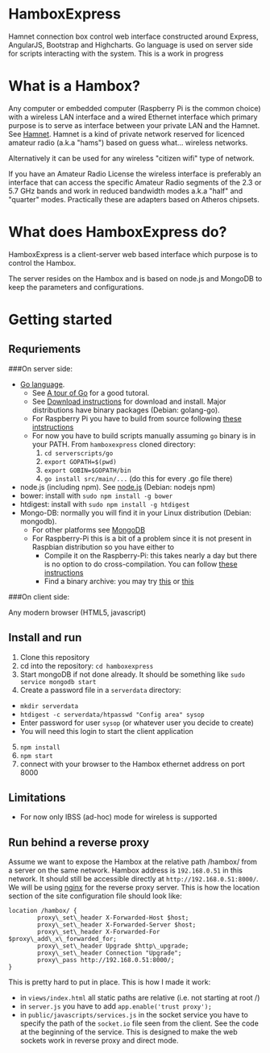 HamboxExpress
=============

Hamnet connection box control web interface constructed around Express, AngularJS, Bootstrap and Highcharts. Go language is used on server side for scripts interacting with the system.
This is a work in progress

# What is a Hambox?

Any computer or embedded computer (Raspberry Pi is the common choice) with a wireless LAN interface and a wired Ethernet interface which primary purpose is to serve as interface between your private LAN and the Hamnet. See [Hamnet](http://hamnetdb.net/). Hamnet is a kind of private network reserved for licenced amateur radio (a.k.a "hams") based on guess what... wireless networks.

Alternatively it can be used for any wireless "citizen wifi" type of network.

If you have an Amateur Radio License the wireless interface is preferably an interface that can access the specific Amateur Radio segments of the 2.3 or 5.7 GHz bands and work in reduced bandwidth modes a.k.a "half" and "quarter" modes. Practically these are adapters based on Atheros chipsets.

# What does HamboxExpress do?

HamboxExpress is a client-server web based interface which purpose is to control the Hambox.

The server resides on the Hambox and is based on node.js and MongoDB to keep the parameters and configurations.

# Getting started

## Requriements

###On server side:

- [Go language](https://golang.org). 
  - See [A tour of Go](https://tour.golang.org/#1) for a good tutoral.
  - See [Download instructions](https://golang.org/doc/install) for download and install. Major distributions have binary packages (Debian: golang-go). 
  - For Raspberry Pi you have to build from source following [these intstructions](http://dave.cheney.net/2012/09/25/installing-go-on-the-raspberry-pi)
  - For now you have to build scripts manually assuming `go` binary is in your PATH. From `hamboxexpress` cloned directory:
      1. `cd serverscripts/go`
      2. `export GOPATH=$(pwd)`
      3. `export GOBIN=$GOPATH/bin`
      4. `go install src/main/...` (do this for every .go file there)
- node.js (including npm). See [node.js](http://nodejs.org/) (Debian: nodejs npm)
- bower: install with `sudo npm install -g bower`
- htdigest: install with `sudo npm install -g htdigest`
- Mongo-DB: normally you will find it in your Linux distribution (Debian: mongodb). 
  - For other platforms see [MongoDB](http://www.mongodb.org/)
  - For Raspberry-Pi this is a bit of a problem since it is not present in Raspbian distribution so you have either to
      - Compile it on the Raspberry-Pi: this takes nearly a day but there is no option to do cross-compilation. You can follow [these instructions](http://ni-c.github.io/heimcontrol.js/get-started.html)
      - Find a binary archive: you may try [this](http://www.widriksson.com/install-mongodb-raspberrypi/) or [this](https://github.com/brice-morin/ArduPi/tree/master/mongodb-rpi)
      
###On client side:

Any modern browser (HTML5, javascript)

## Install and run

1. Clone this repository
2. cd into the repository: `cd hamboxexpress`
3. Start mongoDB if not done already. It should be something like `sudo service mongodb start`
4. Create a password file in a `serverdata` directory:
  - `mkdir serverdata`
  - `htdigest -c serverdata/htpasswd "Config area" sysop`
  - Enter password for user `sysop` (or whatever user you decide to create)
  - You will need this login to start the client application
5. `npm install`
6. `npm start`
7. connect with your browser to the Hambox ethernet address on port 8000

## Limitations

- For now only IBSS (ad-hoc) mode for wireless is supported 

## Run behind a reverse proxy

Assume we want to expose the Hambox at the relative path /hambox/ from a server on the same network. Hambox address is `192.168.0.51` in this network. It should still be accessible directly at `http://192.168.0.51:8000/`. We will be using [nginx](http://nginx.org/en/) for the reverse proxy server. This is how the location section of the site configuration file should look like:

<pre><code>location /hambox/ {
        proxy\_set\_header X-Forwarded-Host $host;
        proxy\_set\_header X-Forwarded-Server $host;
        proxy\_set\_header X-Forwarded-For $proxy\_add\_x\_forwarded_for;
        proxy\_set\_header Upgrade $http\_upgrade;
        proxy\_set\_header Connection "Upgrade";
        proxy\_pass http://192.168.0.51:8000/;
}
</pre></code>

This is pretty hard to put in place. This is how I made it work:

- in `views/index.html` all static paths are relative (i.e. not starting at root /)
- in `server.js` you have to add `app.enable('trust proxy');`
- in `public/javascripts/services.js` in the socket service you have to specify the path of the `socket.io` file seen from the client. See the code at the beginning of the service. This is designed to make the web sockets work in reverse proxy and direct mode.
